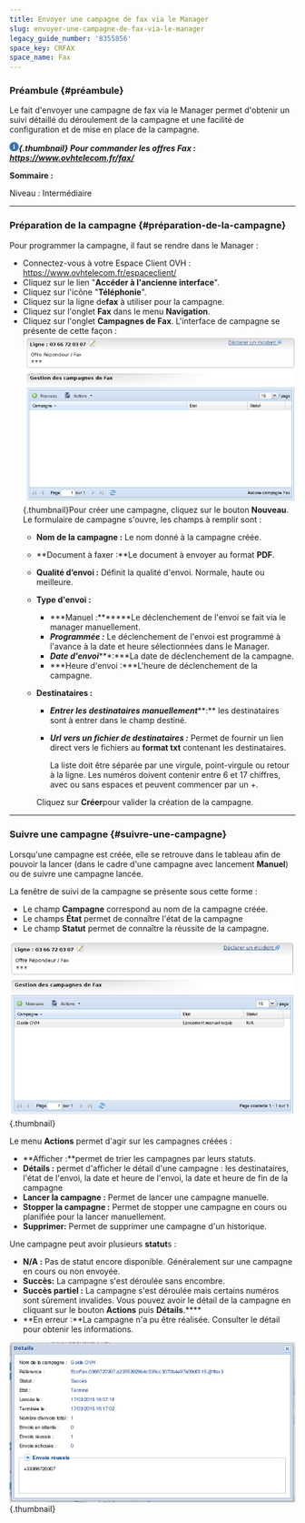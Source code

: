 ```yaml
---
title: Envoyer une campagne de fax via le Manager
slug: envoyer-une-campagne-de-fax-via-le-manager
legacy_guide_number: '8355856'
space_key: CRFAX
space_name: Fax
---
```


### Préambule {#préambule}

Le fait d'envoyer une campagne de fax via le Manager permet d'obtenir un suivi détaillé du déroulement de la campagne et une facilité de configuration et de mise en place de la campagne.

***![](images/information.png){.thumbnail} Pour commander les offres Fax : <https://www.ovhtelecom.fr/fax/>***

**Sommaire :**

Niveau : Intermédiaire

------------------------------------------------------------------------

### Préparation de la campagne {#préparation-de-la-campagne}

Pour programmer la campagne, il faut se rendre dans le Manager :

-   Connectez-vous à votre Espace Client OVH : <https://www.ovhtelecom.fr/espaceclient/>
-   Cliquez sur le lien "**Accéder à l'ancienne interface**".
-   Cliquez sur l'icône "**Téléphonie**".
-   Cliquez sur la ligne de**fax** à utiliser pour la campagne.
-   Cliquez sur l'onglet **Fax** dans le menu **Navigation**.
-   Cliquez sur l'onglet **Campagnes de Fax**. L'interface de campagne se présente de cette façon : ![](images/2015-03-17-153342_723x445_scrot.png){.thumbnail}Pour créer une campagne, cliquez sur le bouton **Nouveau**. Le formulaire de campagne s'ouvre, les champs à remplir sont :
    -   **Nom de la campagne :** Le nom donné à la campagne créée.
    -   **Document à faxer :**Le document à envoyer au format **PDF**.
    -   **Qualité d’envoi :** Définit la qualité d'envoi. Normale, haute ou meilleure.
    -   **Type d'envoi :**
        -   ***Manuel :*******Le déclenchement de l'envoi se fait via le manager manuellement.
        -   ***Programmée :*** Le déclenchement de l'envoi est programmé à l'avance à la date et heure sélectionnées dans le Manager.
        -   ***Date d'envoi******:***La date de déclenchement de la campagne.
        -   ***Heure d'envoi :***L'heure de déclenchement de la campagne.
    -   **Destinataires :**
        -   ***Entrer les destinataires manuellement*****:** les destinataires sont à entrer dans le champ destiné.
        -   ***Url vers un fichier de destinataires :*** Permet de fournir un lien direct vers le fichiers au **format txt** contenant les destinataires.

            La liste doit être séparée par une virgule, point-virgule ou retour à la ligne. Les numéros doivent contenir entre 6 et 17 chiffres, avec ou sans espaces et peuvent commencer par un +.

        Cliquez sur **Créer**pour valider la création de la campagne.

------------------------------------------------------------------------

### Suivre une campagne {#suivre-une-campagne}

Lorsqu'une campagne est créée, elle se retrouve dans le tableau afin de pouvoir la lancer (dans le cadre d'une campagne avec lancement **Manuel**) ou de suivre une campagne lancée.

La fenêtre de suivi de la campagne se présente sous cette forme :

-   Le champ **Campagne** correspond au nom de la campagne créée.
-   Le champs **État** permet de connaître l'état de la campagne
-   Le champ **Statut** permet de connaître la réussite de la campagne.

![](images/2015-03-17-160556_721x443_scrot.png){.thumbnail}

Le menu **Actions** permet d'agir sur les campagnes créées :

-   **Afficher :**permet de trier les campagnes par leurs statuts.
-   **Détails :** permet d'afficher le détail d'une campagne : les destinataires, l'état de l'envoi, la date et heure de l'envoi, la date et heure de fin de la campagne
-   **Lancer la campagne :** Permet de lancer une campagne manuelle.
-   **Stopper la campagne :** Permet de stopper une campagne en cours ou planifiée pour la lancer manuellement.
-   **Supprimer:** Permet de supprimer une campagne d'un historique.

Une campagne peut avoir plusieurs **statut**s :

-   **N/A :** Pas de statut encore disponible. Généralement sur une campagne en cours ou non envoyée.
-   **Succès:** La campagne s'est déroulée sans encombre.
-   **Succès partiel :** La campagne s'est déroulée mais certains numéros sont sûrement invalides. Vous pouvez avoir le détail de la campagne en cliquant sur le bouton **Actions** puis **Détails**.****
-   **En erreur :**La campagne n'a pu être réalisée. Consulter le détail pour obtenir les informations.

![](images/2015-03-18-094813_649x363_scrot.png){.thumbnail}



